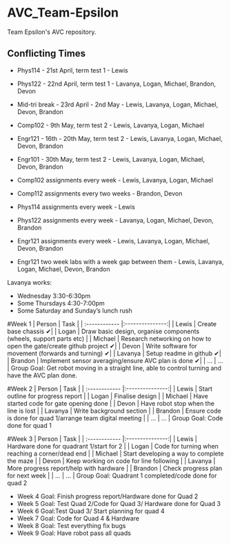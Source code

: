 # AVC_Team-Epsilon
Team Epsilon's AVC repository.

## Conflicting Times
- Phys114 - 21st April, term test 1 - Lewis
- Phys122 - 22nd April, term test 1 - Lavanya, Logan, Michael, Brandon, Devon
- Mid-tri break - 23rd April - 2nd May - Lewis, Lavanya, Logan, Michael, Devon, Brandon
- Comp102 - 9th May, term test 2 - Lewis, Lavanya, Logan, Michael 
- Engr121 - 16th - 20th May, term test 2 - Lewis, Lavanya, Logan, Michael, Devon, Brandon
- Engr101 - 30th May, term test 2 - Lewis, Lavanya, Logan, Michael, Devon, Brandon

- Comp102 assignments every week - Lewis, Lavanya, Logan, Michael
- Comp112 assignments every two weeks - Brandon, Devon
- Phys114 assignments every week - Lewis
- Phys122 assignments every week - Lavanya, Logan, Michael, Devon, Brandon

- Engr121 assignments every week - Lewis, Lavanya, Logan, Michael, Devon, Brandon
- Engr121 two week labs with a week gap between them - Lewis, Lavanya, Logan, Michael, Devon, Brandon

Lavanya works:
- Wednesday 3:30-6:30pm
- Some Thursdays 4:30-7:00pm
- Some Saturday and Sunday’s lunch rush

#Week 1 
| Person | Task |
| :------------ |:---------------:| 
| Lewis   | Create base chassis ✔| 
| Logan   | Draw basic design, organise components (wheels, support parts etc) |
| Michael | Research networking on how to open the gate/create github project ✔|
| Devon   | Write software for movement (forwards and turning) ✔|
| Lavanya | Setup readme in github ✔|
| Brandon | Implement sensor averaging/ensure AVC plan is done ✔|
| ...      | ... |
Group Goal: Get robot moving in a straight line, able to control turning and have the AVC plan done.

#Week 2
| Person | Task |
| :------------ |:---------------:| 
| Lewis   | Start outline for progress report | 
| Logan   | Finalise design |
| Michael | Have started code for gate opening done |
| Devon   | Have robot stop when the line is lost |
| Lavanya | Write background section |
| Brandon | Ensure code is done for quad 1/arrange team digital meeting |
| ...      | ... |
Group Goal: Code done for quad 1

#Week 3
| Person | Task |
| :------------ |:---------------:| 
| Lewis   | Hardware done for quadrant 1/start for 2 | 
| Logan   | Code for turning when reaching a corner/dead end |
| Michael | Start developing a way to complete the maze |
| Devon   | Keep working on code for line following |
| Lavanya | More progress report/help with hardware |
| Brandon | Check progress plan for next week |
| ...      | ... |
Group Goal: Quadrant 1 completed/code done for quad 2


- Week 4 Goal: Finish progress report/Hardware done for Quad 2
- Week 5 Goal: Test Quad 2/Code for Quad 3/ Hardware done for Quad 3
- Week 6 Goal:Test Quad 3/ Start planning for quad 4
- Week 7 Goal: Code for Quad 4 & Hardware
- Week 8 Goal: Test everything fix bugs
- Week 9 Goal: Have robot pass all quads
